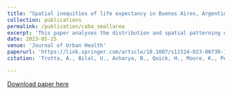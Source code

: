 ```yaml
---
title: "Spatial inequities of life expectancy in Buenos Aires, Argentina"
collection: publications
permalink: /publication/caba_smallarea
excerpt: 'This paper analyses the distribution and spatial patterning of life expectancy across small areas of Ciudad Autónoma de Buenos Aires (CABA), Argentina, and its association with socioeconomic characteristics.'
date: 2023-05-25
venue: 'Journal of Urban Health'
paperurl: 'https://link.springer.com/article/10.1007/s11524-023-00730-1'
citation: 'Trotta, A., Bilal, U., Acharya, B., Quick, H., Moore, K., Perner, S.M., Alazraqui, M., Diez Roux A. (2023). &quot;Spatial inequities in life expectancy in small areas of Buenos Aires, Argentina 2015–2017&quot;. <i>Journal of Urban Health</i>.' 

---
```



[Download paper here](http://binod-acharya.github.io/files/caba_smallarea.pdf)

